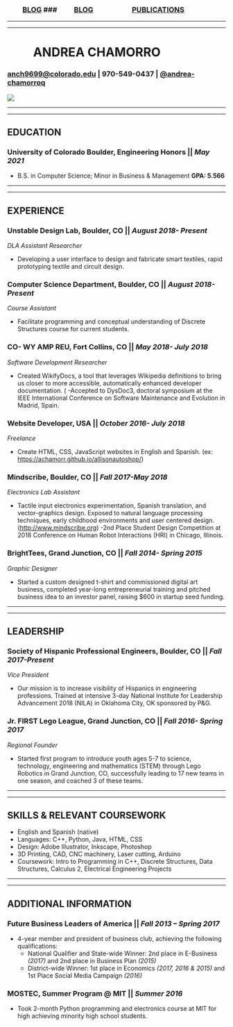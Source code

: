 ### &nbsp;&nbsp;&nbsp;&nbsp;&nbsp;&nbsp;&nbsp;&nbsp; [BLOG](https://achamorr.github.io/eportfolio/) ### &nbsp;&nbsp;&nbsp;&nbsp;&nbsp;&nbsp;&nbsp;&nbsp; [BLOG](https://achamorr.github.io/blog/)  &nbsp;&nbsp;&nbsp;&nbsp;&nbsp;&nbsp;&nbsp;&nbsp;&nbsp;&nbsp;&nbsp;&nbsp;&nbsp;&nbsp; &nbsp;&nbsp;&nbsp;&nbsp;&nbsp;&nbsp; [PUBLICATIONS](https://achamorr.github.io/publications/) 
 ----
****

<script>
  (function (w,i,d,g,e,t,s) {w[d] = w[d]||[];t= i.createElement(g);
    t.async=1;t.src=e;s=i.getElementsByTagName(g)[0];s.parentNode.insertBefore(t, s);
  })(window, document, '_gscq','script','//widgets.getsitecontrol.com/131342/script.js');
</script>


# &nbsp;&nbsp;&nbsp;&nbsp;&nbsp;&nbsp;&nbsp;&nbsp; ANDREA CHAMORRO

### anch9699@colorado.edu | 970-549-0437 | [@andrea-chamorroq](https://www.linkedin.com/in/andrea-chamorroq)

![](https://achamorr.github.io/eportfolio/22.JPG)

----
****

## EDUCATION
### University of Colorado Boulder, Engineering Honors ||  _May 2021_
- B.S. in Computer Science; Minor in Business & Management	                    **GPA: 5.566**

----
****

## EXPERIENCE
### Unstable Design Lab, Boulder, CO ||  _August 2018- Present_
_DLA Assistant Researcher_
- Developing a user interface to design and fabricate smart textiles, rapid prototyping textile and circuit design. 


### Computer Science Department, Boulder, CO	||  _August 2018- Present_
_Course Assistant_
- Facilitate programming and conceptual understanding of Discrete Structures course for current students. 


### CO- WY AMP REU, Fort Collins, CO ||  _May 2018- July 2018_
_Software Development Researcher_	
- Created WikifyDocs, a tool that leverages Wikipedia definitions to bring us closer to more accessible, automatically enhanced developer documentation. (
  -Accepted to DysDoc3, doctoral symposium at the IEEE International Conference on Software Maintenance and Evolution in Madrid, Spain. 


### Website Developer, USA	||  _October 2016- July 2018_
_Freelance_	
- Create HTML, CSS, JavaScript websites in English and Spanish. (ex: https://achamorr.github.io/allisonautoshop/) 
 
 
### Mindscribe, Boulder, CO ||  _Fall 2017-May 2018_
_Electronics Lab Assistant_	
- Tactile input electronics experimentation, Spanish translation, and vector-graphics design. Exposed to natural language processing techniques, early childhood environments and user centered design. (http://www.mindscribe.org)
  -2nd Place Student Design Competition at 2018 Conference on Human Robot Interactions (HRI) in Chicago, Illinois.


### BrightTees, Grand Junction, CO  ||   _Fall 2014- Spring 2015_
_Graphic Designer_ 
- Started a custom designed t-shirt and commissioned digital art business, completed year-long entrepreneurial training and pitched business idea to an investor panel, raising $600 in startup seed funding. 

----
****

## LEADERSHIP
### Society of Hispanic Professional Engineers, Boulder, CO	 ||   _Fall 2017-Present_
_Vice President_									 
- Our mission is to increase visibility of Hispanics in engineering professions. Trained at intensive 3-day National Institute for Leadership Advancement 2018 (NILA) in Oklahoma City, OK sponsored by P&G. 

### Jr. FIRST Lego League, Grand Junction, CO   ||   _Fall 2016- Spring 2017_
_Regional Founder_											
- Started first program to introduce youth ages 5-7 to science, technology, engineering and mathematics (STEM) through Lego Robotics in Grand Junction, CO, successfully leading to 17 new teams in one season, and coached 3 of these teams.

----
****

## SKILLS & RELEVANT COURSEWORK
- English and Spanish (native)
- Languages: C++, Python, Java, HTML, CSS
- Design: Adobe Illustrator, Inkscape, Photoshop
- 3D Printing, CAD, CNC machinery, Laser cutting, Arduino
- Coursework: Intro to Programming in C++, Discrete Structures, Data Structures, Calculus 2, Electrical Engineering Projects

----
****

## ADDITIONAL INFORMATION 
### Future Business Leaders of America	 ||  _Fall 2013 – Spring 2017_
- 4-year member and president of business club, achieving the following qualifications: 
  - National Qualifier and State-wide Winner: 2nd place in E-Business _(2017)_ and 2nd place in Business Plan _(2015)_
  - District-wide Winner: 1st place in Economics _(2017, 2016 & 2015)_ and 1st Place Social Media Campaign _(2016)_

### MOSTEC, Summer Program @ MIT  ||   _Summer 2016_
- Took 2-month Python programming and electronics course at MIT for high achieving minority high school students. 



